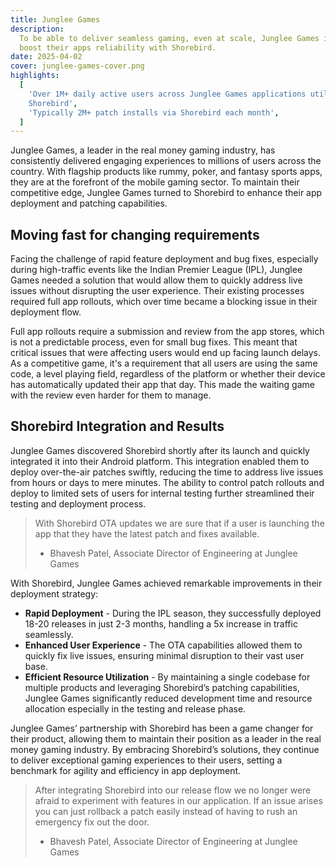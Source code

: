 ```yaml
---
title: Junglee Games
description:
  To be able to deliver seamless gaming, even at scale, Junglee Games is able to
  boost their apps reliability with Shorebird.
date: 2025-04-02
cover: junglee-games-cover.png
highlights:
  [
    'Over 1M+ daily active users across Junglee Games applications utilizing
    Shorebird',
    'Typically 2M+ patch installs via Shorebird each month',
  ]
---
```


Junglee Games, a leader in the real money gaming industry, has consistently
delivered engaging experiences to millions of users across the country. With
flagship products like rummy, poker, and fantasy sports apps, they are at the
forefront of the mobile gaming sector. To maintain their competitive edge,
Junglee Games turned to Shorebird to enhance their app deployment and patching
capabilities.

## Moving fast for changing requirements

Facing the challenge of rapid feature deployment and bug fixes, especially
during high-traffic events like the Indian Premier League (IPL), Junglee Games
needed a solution that would allow them to quickly address live issues without
disrupting the user experience. Their existing processes required full app
rollouts, which over time became a blocking issue in their deployment flow.

Full app rollouts require a submission and review from the app stores, which is
not a predictable process, even for small bug fixes. This meant that critical
issues that were affecting users would end up facing launch delays. As a
competitive game, it's a requirement that all users are using the same code, a
level playing field, regardless of the platform or whether their device has
automatically updated their app that day. This made the waiting game with the
review even harder for them to manage.

## Shorebird Integration and Results

Junglee Games discovered Shorebird shortly after its launch and quickly
integrated it into their Android platform. This integration enabled them to
deploy over-the-air patches swiftly, reducing the time to address live issues
from hours or days to mere minutes. The ability to control patch rollouts and
deploy to limited sets of users for internal testing further streamlined their
testing and deployment process.

> With Shorebird OTA updates we are sure that if a user is launching the app
> that they have the latest patch and fixes available.
>
> - Bhavesh Patel, Associate Director of Engineering at Junglee Games

With Shorebird, Junglee Games achieved remarkable improvements in their
deployment strategy:

- **Rapid Deployment** - During the IPL season, they successfully deployed 18-20
  releases in just 2-3 months, handling a 5x increase in traffic seamlessly.
- **Enhanced User Experience** - The OTA capabilities allowed them to quickly
  fix live issues, ensuring minimal disruption to their vast user base.
- **Efficient Resource Utilization** - By maintaining a single codebase for
  multiple products and leveraging Shorebird’s patching capabilities, Junglee
  Games significantly reduced development time and resource allocation
  especially in the testing and release phase.

Junglee Games’ partnership with Shorebird has been a game changer for their
product, allowing them to maintain their position as a leader in the real money
gaming industry. By embracing Shorebird’s solutions, they continue to deliver
exceptional gaming experiences to their users, setting a benchmark for agility
and efficiency in app deployment.

> After integrating Shorebird into our release flow we no longer were afraid to
> experiment with features in our application. If an issue arises you can just
> rollback a patch easily instead of having to rush an emergency fix out the
> door.
>
> - Bhavesh Patel, Associate Director of Engineering at Junglee Games
